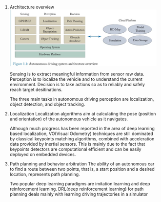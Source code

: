 1. Architecture overview
   ![alt text](https://github.com/Jelly123456/Autonomous-Vehicle-System/blob/main/Images/Capture4.JPG)
   
   Sensing is to extract meaningful information from sensor raw data. Perception is to localize the vehicle and to understand the current environment. Decision is to take actions so as to reliably and safely reach target desitinations.
   
   The three main tasks in autonomous driving perception are localization, object detection, and object tracking.
   
2. Localization
    Localization algorithms aim at calculating the pose (position and orientation) of the autonomous vehicle as it navigates.
    
    Although much progress has been reported in the area of deep learning based localization, VO(Visual Odometry) techniques are still dominated by classical keypoints matching algorithms, combined with acceleration data provided by inertial sensors. This is mainly due to the fact that keypoints detectors are computational efficient and can be easily deployed on embedded devices.
    
3. Path planning and behavior arbitration
    The ability of an autonomous car to find a route between two points, that is, a start position and a desired location, represents path planning.
    
    Two popular deep learning paradigms are imitation learning and deep reinforcement learning.
    DRL(deep reinforcement learning) for path planning deals mainly with learning driving trajectories in a simulator
